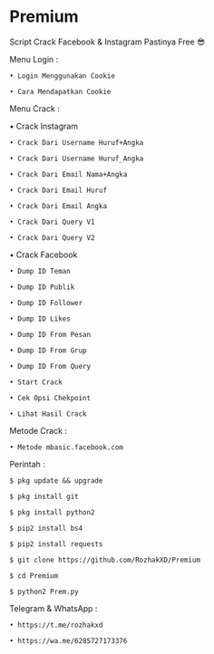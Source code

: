 # Premium

Script Crack Facebook & Instagram Pastinya Free 😎

Menu Login :

    • Login Menggunakan Cookie

    • Cara Mendapatkan Cookie

Menu Crack :

• Crack Instagram

    • Crack Dari Username Huruf+Angka

    • Crack Dari Username Huruf_Angka 

    • Crack Dari Email Nama+Angka 

    • Crack Dari Email Huruf 

    • Crack Dari Email Angka

    • Crack Dari Query V1

    • Crack Dari Query V2

• Crack Facebook

    • Dump ID Teman

    • Dump ID Publik

    • Dump ID Follower

    • Dump ID Likes

    • Dump ID From Pesan

    • Dump ID From Grup

    • Dump ID From Query

    • Start Crack

    • Cek Opsi Chekpoint

    • Lihat Hasil Crack

Metode Crack :

    • Metode mbasic.facebook.com

Perintah :

    $ pkg update && upgrade

    $ pkg install git

    $ pkg install python2

    $ pip2 install bs4

    $ pip2 install requests

    $ git clone https://github.com/RozhakXD/Premium

    $ cd Premium

    $ python2 Prem.py

Telegram & WhatsApp :

    • https://t.me/rozhakxd

    • https://wa.me/6285727173376
